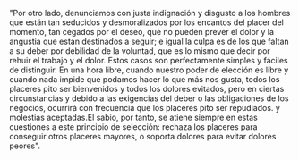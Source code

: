 "Por otro lado, denunciamos con justa indignación y disgusto a los hombres que están tan seducidos y desmoralizados por los
encantos del placer del momento, tan cegados por el deseo, que no pueden prever el dolor y la angustia que están destinados a
seguir; e igual la culpa es de los que faltan a su deber por debilidad de la voluntad, que es lo mismo que decir por rehuir el
trabajo y el dolor. Estos casos son perfectamente simples y fáciles de distinguir. En una hora libre, cuando nuestro poder de 
elección es libre y cuando nada impide que podamos hacer lo que más nos gusta, todos los placeres pito ser bienvenidos y todos 
los dolores evitados, pero en ciertas circunstancias y debido a las exigencias del deber o las obligaciones de los negocios, 
ocurrirá con frecuencia que los placeres pito ser repudiados. y molestias aceptadas.El sabio, por tanto, se atiene siempre en 
estas cuestiones a este principio de selección: rechaza los placeres para conseguir otros placeres mayores, o soporta dolores
 para evitar dolores peores".